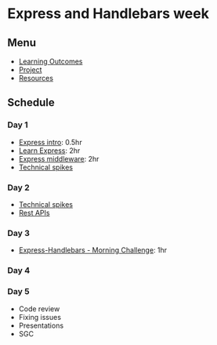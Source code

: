# Express and Handlebars week

## Menu

- [Learning Outcomes](./learning-outcomes.md)
- [Project](./project.md)
- [Resources](./resources)

## Schedule

### Day 1

- [Express intro](https://github.com/oliverjam/express-intro): 0.5hr
- [Learn Express](https://github.com/oliverjam/learn-express): 2hr
- [Express middleware](https://github.com/oliverjam/learn-express-middleware): 2hr
- [Technical spikes](./spikes.md)

### Day 2

- [Technical spikes](./spikes.md)
- [Rest APIs](https://github.com/oliverjam/learn-rest-apis)

### Day 3

- [Express-Handlebars - Morning Challenge](https://github.com/foundersandcoders/express-handlebars-challenge): 1hr

### Day 4


### Day 5

- Code review  
- Fixing issues
- Presentations
- SGC